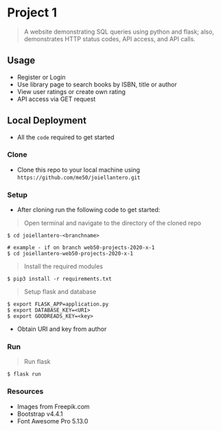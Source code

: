# Project 1

> A website demonstrating SQL queries using python and flask; also, demonstrates HTTP status codes, API access, and API calls.

## Usage

- Register or Login
- Use library page to search books by ISBN, title or author
- View user ratings or create own rating
- API access via GET request

## Local Deployment

- All the `code` required to get started

### Clone

- Clone this repo to your local machine using `https://github.com/me50/joiellantero.git`

### Setup

- After cloning run the following code to get started:

> Open terminal and navigate to the directory of the cloned repo

```shell
$ cd joiellantero-<branchname>

# example - if on branch web50-projects-2020-x-1
$ cd joiellantero-web50-projects-2020-x-1
```

> Install the required modules

```shell
$ pip3 install -r requirements.txt
```

> Setup flask and database

```shell
$ export FLASK_APP=application.py
$ export DATABASE_KEY=<URI>
$ export GOODREADS_KEY=<key>
```

- Obtain URI and key from author

### Run

> Run flask

```shell
$ flask run
```

### Resources

- Images from Freepik.com
- Bootstrap v4.4.1
- Font Awesome Pro 5.13.0
